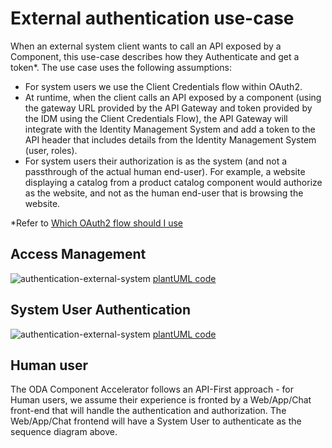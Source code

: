 # External authentication use-case

When an external system client wants to call an API exposed by a Component, this use-case describes how they Authenticate and get a token*. The use case uses the following assumptions:

* For system users we use the Client Credentials flow within OAuth2. 
* At runtime, when the client calls an API exposed by a component (using the gateway URL provided by the API Gateway and token provided by the IDM using the Client Credentials Flow), the API Gateway will integrate with the Identity Management System and add a token to the API header that includes details from the Identity Management System (user, roles). 
* For system users their authorization is as the system (and not a passthrough of the actual human end-user). For example, a website displaying a catalog from a product catalog component would authorize as the website, and not as the human end-user that is browsing the website.

*Refer to [Which OAuth2 flow should I use](https://auth0.com/docs/get-started/authentication-and-authorization-flow/which-oauth-2-0-flow-should-i-use)
## Access Management

![authentication-external-system](http://www.plantuml.com/plantuml/proxy?cache=no&src=https://raw.githubusercontent.com/tmforum-oda/oda-canvas/master/usecase-library/pumlFiles/access-management.puml)
[plantUML code](pumlFiles/access-management.puml)

## System User Authentication

![authentication-external-system](http://www.plantuml.com/plantuml/proxy?cache=no&src=https://raw.githubusercontent.com/tmforum-oda/oda-canvas/master/usecase-library/pumlFiles/authentication-external-system.puml)
[plantUML code](pumlFiles/authentication-external-system.puml)



## Human user

The ODA Component Accelerator follows an API-First approach - for Human users, we assume their experience is fronted by a Web/App/Chat front-end that will handle the authentication and authorization. The Web/App/Chat frontend will have a System User to authenticate as the sequence diagram above.

